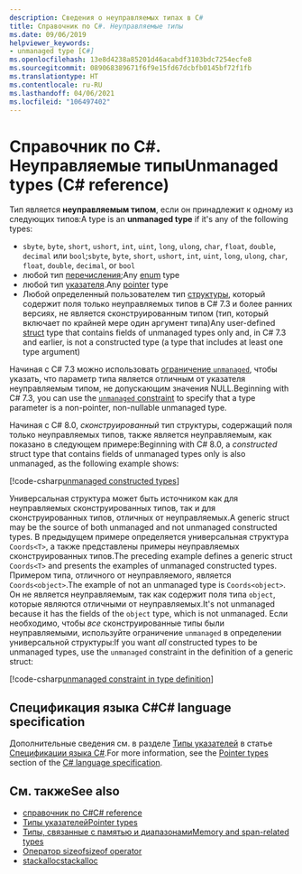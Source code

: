 ```yaml
---
description: Сведения о неуправляемых типах в C#
title: Справочник по C#. Неуправляемые типы
ms.date: 09/06/2019
helpviewer_keywords:
- unmanaged type [C#]
ms.openlocfilehash: 13e8d4238a85201d46acabdf3103bdc7254ecfe8
ms.sourcegitcommit: 089068389671f6f9e15fd67dcbfb0145bf72f1fb
ms.translationtype: HT
ms.contentlocale: ru-RU
ms.lasthandoff: 04/06/2021
ms.locfileid: "106497402"
---
```

# <a name="unmanaged-types-c-reference"></a><span data-ttu-id="2b56c-103">Справочник по C#. Неуправляемые типы</span><span class="sxs-lookup"><span data-stu-id="2b56c-103">Unmanaged types (C# reference)</span></span>

<span data-ttu-id="2b56c-104">Тип является **неуправляемым типом**, если он принадлежит к одному из следующих типов:</span><span class="sxs-lookup"><span data-stu-id="2b56c-104">A type is an **unmanaged type** if it's any of the following types:</span></span>

- <span data-ttu-id="2b56c-105">`sbyte`, `byte`, `short`, `ushort`, `int`, `uint`, `long`, `ulong`, `char`, `float`, `double`, `decimal` или `bool`;</span><span class="sxs-lookup"><span data-stu-id="2b56c-105">`sbyte`, `byte`, `short`, `ushort`, `int`, `uint`, `long`, `ulong`, `char`, `float`, `double`, `decimal`, or `bool`</span></span>
- <span data-ttu-id="2b56c-106">любой тип [перечисления](enum.md);</span><span class="sxs-lookup"><span data-stu-id="2b56c-106">Any [enum](enum.md) type</span></span>
- <span data-ttu-id="2b56c-107">любой тип [указателя](../unsafe-code.md#pointer-types).</span><span class="sxs-lookup"><span data-stu-id="2b56c-107">Any [pointer](../unsafe-code.md#pointer-types) type</span></span>
- <span data-ttu-id="2b56c-108">Любой определенный пользователем тип [структуры](struct.md), который содержит поля только неуправляемых типов в C# 7.3 и более ранних версиях, не является сконструированным типом (тип, который включает по крайней мере один аргумент типа)</span><span class="sxs-lookup"><span data-stu-id="2b56c-108">Any user-defined [struct](struct.md) type that contains fields of unmanaged types only and, in C# 7.3 and earlier, is not a constructed type (a type that includes at least one type argument)</span></span>

<span data-ttu-id="2b56c-109">Начиная с C# 7.3 можно использовать [ограничение `unmanaged`](../../programming-guide/generics/constraints-on-type-parameters.md#unmanaged-constraint), чтобы указать, что параметр типа является отличным от указателя неуправляемым типом, не допускающим значения NULL.</span><span class="sxs-lookup"><span data-stu-id="2b56c-109">Beginning with C# 7.3, you can use the [`unmanaged` constraint](../../programming-guide/generics/constraints-on-type-parameters.md#unmanaged-constraint) to specify that a type parameter is a non-pointer, non-nullable unmanaged type.</span></span>

<span data-ttu-id="2b56c-110">Начиная с C# 8.0, *сконструированный* тип структуры, содержащий поля только неуправляемых типов, также является неуправляемым, как показано в следующем примере:</span><span class="sxs-lookup"><span data-stu-id="2b56c-110">Beginning with C# 8.0, a *constructed* struct type that contains fields of unmanaged types only is also unmanaged, as the following example shows:</span></span>

[!code-csharp[unmanaged constructed types](snippets/shared/UnmanagedTypes.cs#ProgramExample)]

<span data-ttu-id="2b56c-111">Универсальная структура может быть источником как для неуправляемых сконструированных типов, так и для сконструированных типов, отличных от неуправляемых.</span><span class="sxs-lookup"><span data-stu-id="2b56c-111">A generic struct may be the source of both unmanaged and not unmanaged constructed types.</span></span> <span data-ttu-id="2b56c-112">В предыдущем примере определяется универсальная структура `Coords<T>`, а также представлены примеры неуправляемых сконструированных типов.</span><span class="sxs-lookup"><span data-stu-id="2b56c-112">The preceding example defines a generic struct `Coords<T>` and presents the examples of unmanaged constructed types.</span></span> <span data-ttu-id="2b56c-113">Примером типа, отличного от неуправляемого, является `Coords<object>`.</span><span class="sxs-lookup"><span data-stu-id="2b56c-113">The example of not an unmanaged type is `Coords<object>`.</span></span> <span data-ttu-id="2b56c-114">Он не является неуправляемым, так как содержит поля типа `object`, которые являются отличными от неуправляемых.</span><span class="sxs-lookup"><span data-stu-id="2b56c-114">It's not unmanaged because it has the fields of the `object` type, which is not unmanaged.</span></span> <span data-ttu-id="2b56c-115">Если необходимо, чтобы *все* сконструированные типы были неуправляемыми, используйте ограничение `unmanaged` в определении универсальной структуры:</span><span class="sxs-lookup"><span data-stu-id="2b56c-115">If you want *all* constructed types to be unmanaged types, use the `unmanaged` constraint in the definition of a generic struct:</span></span>

[!code-csharp[unmanaged constraint in type definition](snippets/shared/UnmanagedTypes.cs#AlwaysUnmanaged)]

## <a name="c-language-specification"></a><span data-ttu-id="2b56c-116">Спецификация языка C#</span><span class="sxs-lookup"><span data-stu-id="2b56c-116">C# language specification</span></span>

<span data-ttu-id="2b56c-117">Дополнительные сведения см. в разделе [Типы указателей](~/_csharplang/spec/unsafe-code.md#pointer-types) в статье [Спецификации языка C#](~/_csharplang/spec/introduction.md).</span><span class="sxs-lookup"><span data-stu-id="2b56c-117">For more information, see the [Pointer types](~/_csharplang/spec/unsafe-code.md#pointer-types) section of the [C# language specification](~/_csharplang/spec/introduction.md).</span></span>

## <a name="see-also"></a><span data-ttu-id="2b56c-118">См. также</span><span class="sxs-lookup"><span data-stu-id="2b56c-118">See also</span></span>

- [<span data-ttu-id="2b56c-119">справочник по C#</span><span class="sxs-lookup"><span data-stu-id="2b56c-119">C# reference</span></span>](../index.md)
- [<span data-ttu-id="2b56c-120">Типы указателей</span><span class="sxs-lookup"><span data-stu-id="2b56c-120">Pointer types</span></span>](../unsafe-code.md#pointer-types)
- [<span data-ttu-id="2b56c-121">Типы, связанные с памятью и диапазонами</span><span class="sxs-lookup"><span data-stu-id="2b56c-121">Memory and span-related types</span></span>](../../../standard/memory-and-spans/index.md)
- [<span data-ttu-id="2b56c-122">Оператор sizeof</span><span class="sxs-lookup"><span data-stu-id="2b56c-122">sizeof operator</span></span>](../operators/sizeof.md)
- [<span data-ttu-id="2b56c-123">stackalloc</span><span class="sxs-lookup"><span data-stu-id="2b56c-123">stackalloc</span></span>](../operators/stackalloc.md)

